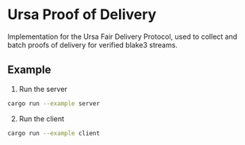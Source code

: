 # Ursa Proof of Delivery

Implementation for the Ursa Fair Delivery Protocol, used to collect and batch proofs of delivery for verified blake3 streams.

## Example

1. Run the server

```sh
cargo run --example server
```

2. Run the client

```sh
cargo run --example client
```
